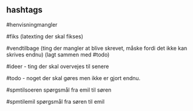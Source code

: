 ## hashtags

\#henvisningmangler

#fiks (latexting der skal fikses)

#vendtilbage (ting der mangler at blive skrevet, måske fordi det ikke kan skrives endnu) (lagt sammen med #todo)

#ideer  - ting der skal overvejes til senere

#todo - noget der skal gøres men ikke er gjort endnu.

#spmtilsoeren spørgsmål fra emil til søren

#spmtilemil spørgsmål fra søren til emil